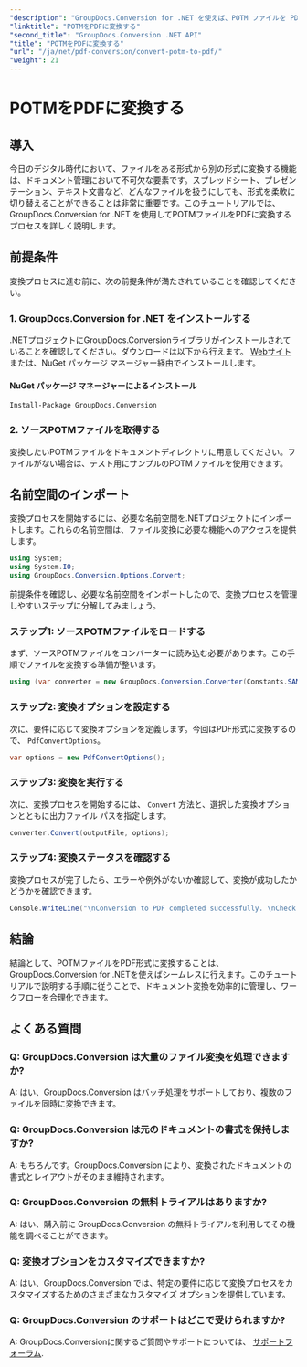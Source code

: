 ```yaml
---
"description": "GroupDocs.Conversion for .NET を使えば、POTM ファイルを PDF 形式に簡単に変換できます。ドキュメント管理ワークフローを効率化できます。"
"linktitle": "POTMをPDFに変換する"
"second_title": "GroupDocs.Conversion .NET API"
"title": "POTMをPDFに変換する"
"url": "/ja/net/pdf-conversion/convert-potm-to-pdf/"
"weight": 21
---
```


# POTMをPDFに変換する

## 導入

今日のデジタル時代において、ファイルをある形式から別の形式に変換する機能は、ドキュメント管理において不可欠な要素です。スプレッドシート、プレゼンテーション、テキスト文書など、どんなファイルを扱うにしても、形式を柔軟に切り替えることができることは非常に重要です。このチュートリアルでは、GroupDocs.Conversion for .NET を使用してPOTMファイルをPDFに変換するプロセスを詳しく説明します。

## 前提条件

変換プロセスに進む前に、次の前提条件が満たされていることを確認してください。

### 1. GroupDocs.Conversion for .NET をインストールする

.NETプロジェクトにGroupDocs.Conversionライブラリがインストールされていることを確認してください。ダウンロードは以下から行えます。 [Webサイト](https://releases.groupdocs.com/conversion/net/) または、NuGet パッケージ マネージャー経由でインストールします。

#### NuGet パッケージ マネージャーによるインストール

```
Install-Package GroupDocs.Conversion
```

### 2. ソースPOTMファイルを取得する

変換したいPOTMファイルをドキュメントディレクトリに用意してください。ファイルがない場合は、テスト用にサンプルのPOTMファイルを使用できます。

## 名前空間のインポート

変換プロセスを開始するには、必要な名前空間を.NETプロジェクトにインポートします。これらの名前空間は、ファイル変換に必要な機能へのアクセスを提供します。

```csharp
using System;
using System.IO;
using GroupDocs.Conversion.Options.Convert;
```

前提条件を確認し、必要な名前空間をインポートしたので、変換プロセスを管理しやすいステップに分解してみましょう。

### ステップ1: ソースPOTMファイルをロードする

まず、ソースPOTMファイルをコンバーターに読み込む必要があります。この手順でファイルを変換する準備が整います。

```csharp
using (var converter = new GroupDocs.Conversion.Converter(Constants.SAMPLE_POTM))
```

### ステップ2: 変換オプションを設定する

次に、要件に応じて変換オプションを定義します。今回はPDF形式に変換するので、 `PdfConvertOptions`。

```csharp
var options = new PdfConvertOptions();
```

### ステップ3: 変換を実行する

次に、変換プロセスを開始するには、 `Convert` 方法と、選択した変換オプションとともに出力ファイル パスを指定します。

```csharp
converter.Convert(outputFile, options);
```

### ステップ4: 変換ステータスを確認する

変換プロセスが完了したら、エラーや例外がないか確認して、変換が成功したかどうかを確認できます。

```csharp
Console.WriteLine("\nConversion to PDF completed successfully. \nCheck output in {0}", outputFolder);
```

## 結論

結論として、POTMファイルをPDF形式に変換することは、GroupDocs.Conversion for .NETを使えばシームレスに行えます。このチュートリアルで説明する手順に従うことで、ドキュメント変換を効率的に管理し、ワークフローを合理化できます。

## よくある質問

### Q: GroupDocs.Conversion は大量のファイル変換を処理できますか?

A: はい、GroupDocs.Conversion はバッチ処理をサポートしており、複数のファイルを同時に変換できます。

### Q: GroupDocs.Conversion は元のドキュメントの書式を保持しますか?

A: もちろんです。GroupDocs.Conversion により、変換されたドキュメントの書式とレイアウトがそのまま維持されます。

### Q: GroupDocs.Conversion の無料トライアルはありますか?

A: はい、購入前に GroupDocs.Conversion の無料トライアルを利用してその機能を調べることができます。

### Q: 変換オプションをカスタマイズできますか?

A: はい、GroupDocs.Conversion では、特定の要件に応じて変換プロセスをカスタマイズするためのさまざまなカスタマイズ オプションを提供しています。

### Q: GroupDocs.Conversion のサポートはどこで受けられますか?

A: GroupDocs.Conversionに関するご質問やサポートについては、 [サポートフォーラム](https://forum。groupdocs.com/c/conversion/11).